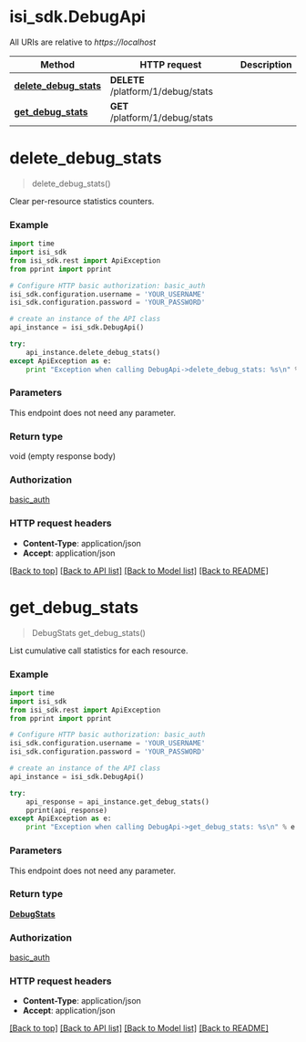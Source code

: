 # isi_sdk.DebugApi

All URIs are relative to *https://localhost*

Method | HTTP request | Description
------------- | ------------- | -------------
[**delete_debug_stats**](DebugApi.md#delete_debug_stats) | **DELETE** /platform/1/debug/stats | 
[**get_debug_stats**](DebugApi.md#get_debug_stats) | **GET** /platform/1/debug/stats | 


# **delete_debug_stats**
> delete_debug_stats()



Clear per-resource statistics counters.

### Example 
```python
import time
import isi_sdk
from isi_sdk.rest import ApiException
from pprint import pprint

# Configure HTTP basic authorization: basic_auth
isi_sdk.configuration.username = 'YOUR_USERNAME'
isi_sdk.configuration.password = 'YOUR_PASSWORD'

# create an instance of the API class
api_instance = isi_sdk.DebugApi()

try: 
    api_instance.delete_debug_stats()
except ApiException as e:
    print "Exception when calling DebugApi->delete_debug_stats: %s\n" % e
```

### Parameters
This endpoint does not need any parameter.

### Return type

void (empty response body)

### Authorization

[basic_auth](../README.md#basic_auth)

### HTTP request headers

 - **Content-Type**: application/json
 - **Accept**: application/json

[[Back to top]](#) [[Back to API list]](../README.md#documentation-for-api-endpoints) [[Back to Model list]](../README.md#documentation-for-models) [[Back to README]](../README.md)

# **get_debug_stats**
> DebugStats get_debug_stats()



List cumulative call statistics for each resource.

### Example 
```python
import time
import isi_sdk
from isi_sdk.rest import ApiException
from pprint import pprint

# Configure HTTP basic authorization: basic_auth
isi_sdk.configuration.username = 'YOUR_USERNAME'
isi_sdk.configuration.password = 'YOUR_PASSWORD'

# create an instance of the API class
api_instance = isi_sdk.DebugApi()

try: 
    api_response = api_instance.get_debug_stats()
    pprint(api_response)
except ApiException as e:
    print "Exception when calling DebugApi->get_debug_stats: %s\n" % e
```

### Parameters
This endpoint does not need any parameter.

### Return type

[**DebugStats**](DebugStats.md)

### Authorization

[basic_auth](../README.md#basic_auth)

### HTTP request headers

 - **Content-Type**: application/json
 - **Accept**: application/json

[[Back to top]](#) [[Back to API list]](../README.md#documentation-for-api-endpoints) [[Back to Model list]](../README.md#documentation-for-models) [[Back to README]](../README.md)

